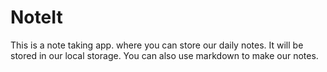 # NoteIt
This is a note taking app. where you can store our daily notes. It will be stored in our local storage.
You can also use markdown to make our notes.
